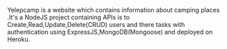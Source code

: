 Yelepcamp is a website which contains information about camping places .It's a NodeJS project containing APIs is to Create,Read,Update,Delete(CRUD) users and there tasks with authentication using ExpressJS,MongoDB(Mongoose) and deployed on Heroku.
